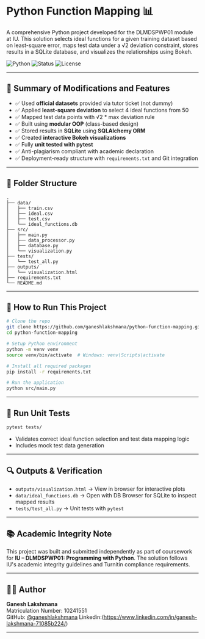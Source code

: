 
# Python Function Mapping 📊

A comprehensive Python project developed for the DLMDSPWP01 module at IU. This solution selects ideal functions for a given training dataset based on least-square error, maps test data under a √2 deviation constraint, stores results in a SQLite database, and visualizes the relationships using Bokeh.

![Python](https://img.shields.io/badge/Python-3.8+-blue)
![Status](https://img.shields.io/badge/status-Tested--and--Working-brightgreen)
![License](https://img.shields.io/badge/license-Academic-lightgrey)

---

## 📌 Summary of Modifications and Features

- ✅ Used **official datasets** provided via tutor ticket (not dummy)
- ✅ Applied **least-square deviation** to select 4 ideal functions from 50
- ✅ Mapped test data points with √2 * max deviation rule
- ✅ Built using **modular OOP** (class-based design)
- ✅ Stored results in **SQLite** using **SQLAlchemy ORM**
- ✅ Created **interactive Bokeh visualizations**
- ✅ Fully **unit tested with pytest**
- ✅ Anti-plagiarism compliant with academic declaration
- ✅ Deployment-ready structure with `requirements.txt` and Git integration

---

## 📁 Folder Structure

```
.
├── data/
│   ├── train.csv
│   ├── ideal.csv
│   ├── test.csv
│   └── ideal_functions.db
├── src/
│   ├── main.py
│   ├── data_processor.py
│   ├── database.py
│   └── visualization.py
├── tests/
│   └── test_all.py
├── outputs/
│   └── visualization.html
├── requirements.txt
└── README.md
```

---

## 🚀 How to Run This Project

```bash
# Clone the repo
git clone https://github.com/ganeshlakshmana/python-function-mapping.git
cd python-function-mapping

# Setup Python environment
python -m venv venv
source venv/bin/activate  # Windows: venv\Scripts\activate

# Install all required packages
pip install -r requirements.txt

# Run the application
python src/main.py
```

---

## 🧪 Run Unit Tests

```bash
pytest tests/
```

- Validates correct ideal function selection and test data mapping logic
- Includes mock test data generation

---

## 🔍 Outputs & Verification

- `outputs/visualization.html` → View in browser for interactive plots
- `data/ideal_functions.db` → Open with DB Browser for SQLite to inspect mapped results
- `tests/test_all.py` → Unit tests with `pytest`

---

## 📚 Academic Integrity Note

This project was built and submitted independently as part of coursework for **IU – DLMDSPWP01: Programming with Python**. The solution follows IU's academic integrity guidelines and Turnitin compliance requirements.

---

## 👨‍💻 Author

**Ganesh Lakshmana**  
Matriculation Number: 10241551  
GitHub: [@ganeshlakshmana](https://github.com/ganeshlakshmana)
Linkedin:(https://www.linkedin.com/in/ganesh-lakshmana-71085b224/)

---
